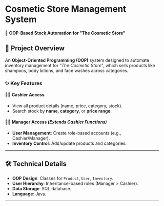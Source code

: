 # Cosmetic Store Management System  
📌 **OOP-Based Stock Automation for "The Cosmetic Store"**   

## 🚀 Project Overview  
An **Object-Oriented Programming (OOP)** system designed to automate inventory management for *"The Cosmetic Store"*, which sells products like shampoos, body lotions, and face washes across categories.  

### ✨ Key Features  
#### 👩💼 Cashier Access  
- View all product details (name, price, category, stock).  
- Search stock by **name**, **category**, or **price range**.  

#### 👨💼 Manager Access *(Extends Cashier Functions)*  
- **User Management**: Create role-based accounts (e.g., Cashier/Manager).  
- **Inventory Control**: Add/update products and categories.  

---

## 🛠️ Technical Details  
- **OOP Design**: Classes for `Product`, `User`, `Inventory`.  
- **User Hierarchy**: Inheritance-based roles (Manager > Cashier).  
- **Data Storage**: SQL database.  
- **Language**: Java.  

---

